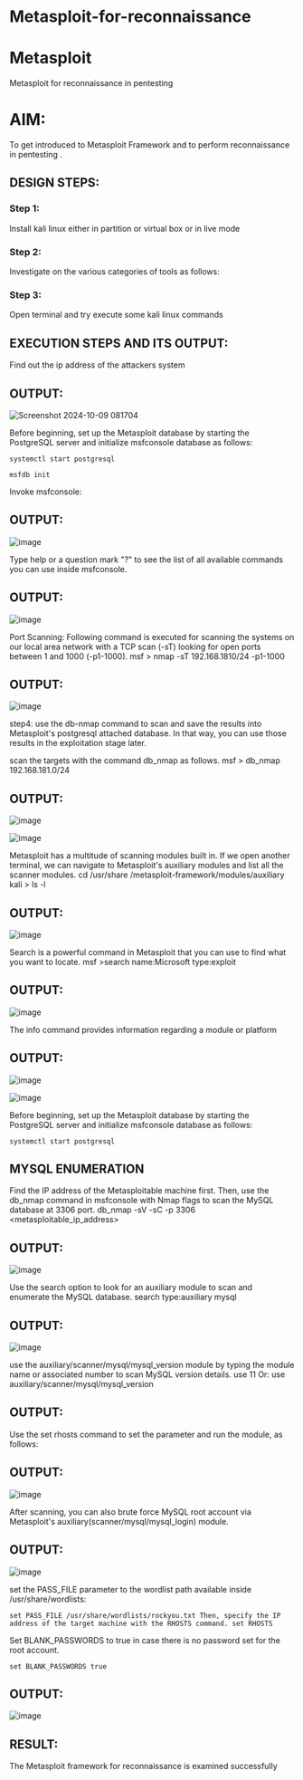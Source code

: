 # Metasploit-for-reconnaissance
# Metasploit
Metasploit for reconnaissance in pentesting

# AIM:

To get introduced to Metasploit Framework and to  perform reconnaissance  in pentesting .

## DESIGN STEPS:

### Step 1:

Install kali linux either in partition or virtual box or in live mode

### Step 2:

Investigate on the various categories of tools as follows:

### Step 3:

Open terminal and try execute some kali linux commands

## EXECUTION STEPS AND ITS OUTPUT:

Find out the ip address of the attackers system

## OUTPUT:

![Screenshot 2024-10-09 081704](https://github.com/user-attachments/assets/d013af5b-1e00-44b9-a974-78a9d85ff20c)

Before beginning, set up the Metasploit database by starting the PostgreSQL server and initialize msfconsole database as follows:

```
systemctl start postgresql

msfdb init
```

Invoke msfconsole:

## OUTPUT:

![image](https://github.com/user-attachments/assets/22c4481d-b8a4-49e0-aeed-cfa958815c11)

Type help or a question mark "?" to see the list of all available commands you can use inside msfconsole.
## OUTPUT:
![image](https://github.com/user-attachments/assets/3bde6bd3-2e3a-4831-8f4d-faa3ed29ee6c)

Port Scanning: Following command is executed for scanning the systems on our local area network with a TCP scan (-sT) looking for open ports between 1 and 1000 (-p1-1000). msf > nmap -sT 192.168.1810/24 -p1-1000

## OUTPUT:
![image](https://github.com/user-attachments/assets/07371d29-823c-4a15-8448-3973af8837d5)

step4: use the db-nmap command to scan and save the results into Metasploit's postgresql attached database. In that way, you can use those results in the exploitation stage later.

scan the targets with the command db_nmap as follows. msf > db_nmap 192.168.181.0/24

## OUTPUT:

![image](https://github.com/user-attachments/assets/351d8eb6-42d4-4703-a9a3-09032d8a450e)

![image](https://github.com/user-attachments/assets/620576c2-423f-4c42-9624-281ef841821d)

Metasploit has a multitude of scanning modules built in. If we open another terminal, we can navigate to Metasploit's auxiliary modules and list all the scanner modules. cd /usr/share /metasploit-framework/modules/auxiliary kali > ls -l

## OUTPUT:
![image](https://github.com/user-attachments/assets/effce39e-cfc5-4de6-add8-2a990edb0b34)

Search is a powerful command in Metasploit that you can use to find what you want to locate. msf >search name:Microsoft type:exploit

## OUTPUT:
![image](https://github.com/user-attachments/assets/462d3f3e-8130-48f9-9cda-3fd738416303)

The info command provides information regarding a module or platform
## OUTPUT:
![image](https://github.com/user-attachments/assets/8ca3da14-2d01-4b05-bf33-782b354ddb5c)

![image](https://github.com/user-attachments/assets/00525a0b-767f-4c16-b175-7e62b4c8ead4)

Before beginning, set up the Metasploit database by starting the PostgreSQL server and initialize msfconsole database as follows:
```
systemctl start postgresql
```
## MYSQL ENUMERATION
Find the IP address of the Metasploitable machine first. Then, use the db_nmap command in msfconsole with Nmap flags to scan the MySQL database at 3306 port. db_nmap -sV -sC -p 3306 <metasploitable_ip_address>

## OUTPUT:
![image](https://github.com/user-attachments/assets/18c1291c-8970-4a4a-a6c1-5288294f20b0)

Use the search option to look for an auxiliary module to scan and enumerate the MySQL database. search type:auxiliary mysql

## OUTPUT:
![image](https://github.com/user-attachments/assets/3c670fbe-5718-4b35-b6b0-d995b5acea26)

use the auxiliary/scanner/mysql/mysql_version module by typing the module name or associated number to scan MySQL version details. use 11 Or: use auxiliary/scanner/mysql/mysql_version

## OUTPUT:




Use the set rhosts command to set the parameter and run the module, as follows:

## OUTPUT:

![image](https://github.com/user-attachments/assets/6ed571eb-7588-4eea-92c5-e78068455372)

After scanning, you can also brute force MySQL root account via Metasploit's auxiliary(scanner/mysql/mysql_login) module.
## OUTPUT:
![image](https://github.com/user-attachments/assets/6a837a6a-4dab-404d-b4a4-a9fab286c7ce)


set the PASS_FILE parameter to the wordlist path available inside /usr/share/wordlists:
```
set PASS_FILE /usr/share/wordlists/rockyou.txt Then, specify the IP address of the target machine with the RHOSTS command. set RHOSTS
```
Set BLANK_PASSWORDS to true in case there is no password set for the root account.
```
set BLANK_PASSWORDS true
```

## OUTPUT:
![image](https://github.com/user-attachments/assets/acb336fc-4f10-4a89-aa8e-004163937dfb)

## RESULT:
The Metasploit framework for reconnaissance is  examined successfully
